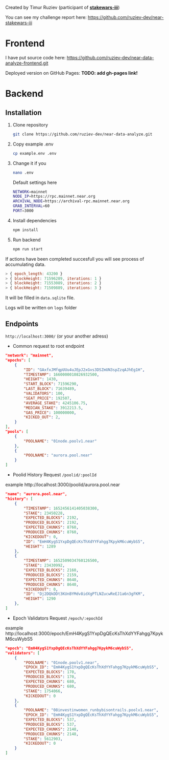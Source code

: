 Created by Timur Ruziev (participant of [**stakewars-iii**](https://github.com/near/stakewars-iii))

You can see my challenge report here: https://github.com/ruziev-dev/near-stakewars-iii

# Frontend

I have put source code here: https://github.com/ruziev-dev/near-data-analyze-frontend.git

Deployed version on GitHub Pages: **TODO: add gh-pages link!**

# Backend

## Installation

1. Clone repository

   ```bash
   git clone https://github.com/ruziev-dev/near-data-analyze.git
   ```

2. Copy example .env

   ```bash
   cp example.env .env
   ```

3. Change it if you

   ```bash
   nano .env
   ```

   Default settings here

   ```bash
   NETWORK=mainnet
   NODE_IP=https://rpc.mainnet.near.org
   ARCHIVAL_NODE=https://archival-rpc.mainnet.near.org
   GRAB_INTERVAL=60
   PORT=3000
   ```

4. Install dependencies

   ```bash
   npm install
   ```

5. Run backend

   ```bash
   npm run start
   ```

If actions have been completed succesfull you will see process of accumulating data.

```js
> { epoch_length: 43200 }
> { blockHeight: 71596289, iterations: 1 }
> { blockHeight: 71553089, iterations: 2 }
> { blockHeight: 71509889, iterations: 3 }
```

It will be filled in `data.sqlite` file.

Logs will be written on `logs` folder

## Endpoints

`http://localhost:3000/` (or your another adress)

- Common request to root endpoint

```json
"network": "mainnet",
"epochs": [
	{
        "ID": "GAxfxJMfqpUUu4uJEpJ2xGvs3DSZmUN3spZzqAJhEg1H",
        "TIMESTAMP": 1660000010826932500,
        "HEIGHT": 1430,
        "START_BLOCK": 71596290,
        "LAST_BLOCK": 71639489,
        "VALIDATORS": 100,
        "SEAT_PRICE": 192507,
        "AVERAGE_STAKE": 4245106.75,
        "MEDIAN_STAKE": 3912213.5,
        "GAS_PRICE": 100000000,
        "KICKED_OUT": 2,
	}
],
"pools": [
	{
        "POOLNAME": "01node.poolv1.near"
    },
	{
        "POOLNAME": "aurora.pool.near"
    }
]
```

- Poolid History Request `/poolid/:poolId`

example http://localhost:3000/poolid/aurora.pool.near

```json
"name": "aurora.pool.near",
"history": [
	{
        "TIMESTAMP": 1652456141405038300,
        "STAKE": 23450228,
        "EXPECTED_BLOCKS": 2192,
        "PRODUCED_BLOCKS": 2192,
        "EXPECTED_CHUNKS": 8760,
        "PRODUCED_CHUNKS": 8760,
        "KICKEDOUT": 0,
        "ID": "EmH4KygS1YxpDgQEcKsThXdYYFahgg7KpykM6cuWybS5",
        "HEIGHT": 1289
    },
    {
        "TIMESTAMP": 1652509034760126500,
        "STAKE": 23430992,
        "EXPECTED_BLOCKS": 2160,
        "PRODUCED_BLOCKS": 2159,
        "EXPECTED_CHUNKS": 8640,
        "PRODUCED_CHUNKS": 8640,
        "KICKEDOUT": 0,
        "ID": "Dj2DQkDDt3KUnBYMdv8idXgPTLNZucwReEJ1a6n3gFKM",
        "HEIGHT": 1290
    },
]
```

- Epoch Validators Request `/epoch/:epochId`

example http://localhost:3000/epoch/EmH4KygS1YxpDgQEcKsThXdYYFahgg7KpykM6cuWybS5

```json
"epoch": "EmH4KygS1YxpDgQEcKsThXdYYFahgg7KpykM6cuWybS5",
"validators": [
    {
        "POOLNAME": "01node.poolv1.near",
        "EPOCH_ID": "EmH4KygS1YxpDgQEcKsThXdYYFahgg7KpykM6cuWybS5",
        "EXPECTED_BLOCKS": 170,
        "PRODUCED_BLOCKS": 170,
        "EXPECTED_CHUNKS": 680,
        "PRODUCED_CHUNKS": 680,
        "STAKE": 1754066,
        "KICKEDOUT": 0
    },
    {
        "POOLNAME": "08investinwomen_runbybisontrails.poolv1.near",
        "EPOCH_ID": "EmH4KygS1YxpDgQEcKsThXdYYFahgg7KpykM6cuWybS5",
        "EXPECTED_BLOCKS": 537,
        "PRODUCED_BLOCKS": 537,
        "EXPECTED_CHUNKS": 2148,
        "PRODUCED_CHUNKS": 2148,
        "STAKE": 5612903,
        "KICKEDOUT": 0
    }
]
```

